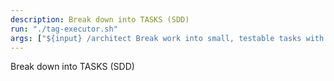 ```yaml
---
description: Break down into TASKS (SDD)
run: "./tag-executor.sh"
args: ["${input} /architect Break work into small, testable tasks with IDs, acceptance criteria, estimates, and dependencies, referencing SPEC/PLAN"]
---
```


Break down into TASKS (SDD)